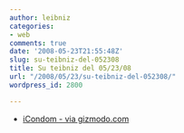 ```yaml
---
author: leibniz
categories:
- web
comments: true
date: '2008-05-23T21:55:48Z'
slug: su-teibniz-del-052308
title: Su teibniz del 05/23/08
url: "/2008/05/23/su-teibniz-del-052308/"
wordpress_id: 2800

---
```

* [iCondom - via gizmodo.com](http://feeds.feedburner.com/~r/teibniz/~3/296649528/35807668)


